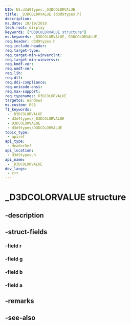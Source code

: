 ```yaml
---
UID: NS:d3d9types._D3DCOLORVALUE
title: _D3DCOLORVALUE (d3d9types.h)
description: 
ms.date: 10/19/2018
tech.root: display
keywords: ["D3DCOLORVALUE structure"]
ms.keywords: _D3DCOLORVALUE, D3DCOLORVALUE,
req.header: d3d9types.h
req.include-header: 
req.target-type: 
req.target-min-winverclnt: 
req.target-min-winversvr: 
req.kmdf-ver: 
req.umdf-ver: 
req.lib: 
req.dll: 
req.ddi-compliance: 
req.unicode-ansi: 
req.max-support: 
req.typenames: D3DCOLORVALUE
targetos: Windows
ms.custom: RS5
f1_keywords:
 - _D3DCOLORVALUE
 - d3d9types/_D3DCOLORVALUE
 - D3DCOLORVALUE
 - d3d9types/D3DCOLORVALUE
topic_type:
 - apiref
api_type:
 - HeaderDef
api_location:
 - d3d9types.h
api_name:
 - _D3DCOLORVALUE
dev_langs:
 - c++
---
```


# _D3DCOLORVALUE structure


## -description

## -struct-fields

### -field r

### -field g

### -field b

### -field a

## -remarks

## -see-also

